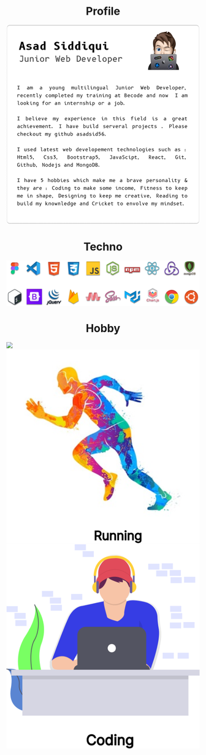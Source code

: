 

<h1 align="center"> Profile</h1>
  <img src="Title.png"/>


<h1 align="center"> Techno</h1>
  <img src="Techonology.png"/>
  
  <h1 align="center">Hobby</h1>
  <img src="hobby1.png"/>
  <img src="hobby2.png"/>
  <img src="hobby3.png"/>


